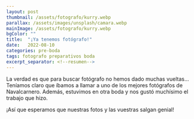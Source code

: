 ```yaml
---
layout: post
thumbnail: /assets/fotografo/kurry.webp
parallax: /assets/images/unsplash/camara.webp
mainImage: /assets/fotografo/kurry.webp
bgColor: ""
title:  "¡Ya tenemos fotógrafo!"
date:   2022-08-10
categories: pre-boda
tags: fotografo preparativos boda
excerpt_separator: <!--resumen-->
---
```


La verdad es que para buscar fotógrafo no hemos dado muchas vueltas... Teníamos claro que íbamos a llamar a uno de los mejores fotógrafos de Navalcarnero. Además, estuvimos en otra boda y nos gustó muchísimo el trabajo que hizo.

¡Así que esperamos que nuestras fotos y las vuestras salgan genial!
